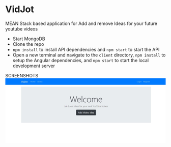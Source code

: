 # VidJot
MEAN Stack based application for Add and remove Ideas for your future youtube videos 

* Start MongoDB
* Clone the repo
* `npm install` to install API dependencies and `npm start` to start the API
* Open a new terminal and navigate to the `client` directory, `npm install` to setup the Angular dependencies, and `npm start` to start the local development server

SCREENSHOTS
![Alt text](Screenshots/v1.JPG?raw=true "home")
